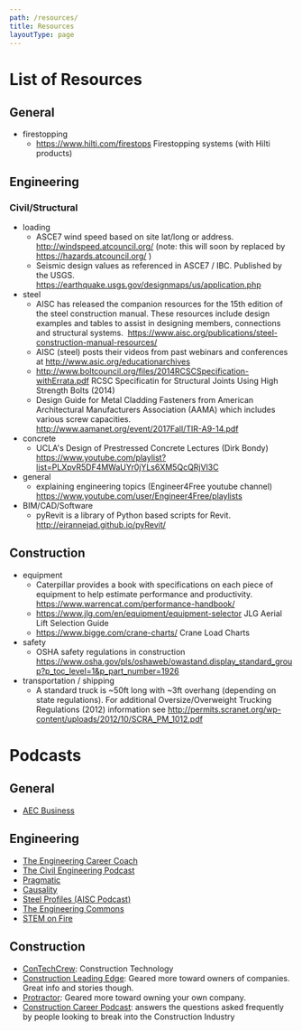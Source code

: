 ```yaml
---
path: /resources/
title: Resources
layoutType: page
---
```

# List of Resources

## General
- firestopping
  - https://www.hilti.com/firestops Firestopping systems (with Hilti products)


## Engineering
### Civil/Structural
- loading
  - ASCE7 wind speed based on site lat/long or address. http://windspeed.atcouncil.org/ (note: this will soon by replaced by https://hazards.atcouncil.org/ )
  - Seismic design values as referenced in ASCE7 / IBC. Published by the USGS. https://earthquake.usgs.gov/designmaps/us/application.php
- steel
  - AISC has released the companion resources for the 15th edition of the steel construction manual. These resources include design examples and tables to assist in designing members, connections and structural systems.  https://www.aisc.org/publications/steel-construction-manual-resources/
  - AISC (steel) posts their videos from past webinars and conferences at http://www.asic.org/educationarchives
  - http://www.boltcouncil.org/files/2014RCSCSpecification-withErrata.pdf RCSC Specificatin for Structural Joints Using High Strength Bolts (2014)
  - Design Guide for Metal Cladding Fasteners from American Architectural Manufacturers Association (AAMA) which includes various screw capacities. http://www.aamanet.org/event/2017Fall/TIR-A9-14.pdf
- concrete
  - UCLA's Design of Prestressed Concrete Lectures (Dirk Bondy) https://www.youtube.com/playlist?list=PLXpvR5DF4MWaUYr0jYLs6XM5QcQRjVl3C
- general
  - explaining engineering topics (Engineer4Free youtube channel)  https://www.youtube.com/user/Engineer4Free/playlists
- BIM/CAD/Software
  - pyRevit is a library of Python based scripts for Revit. http://eirannejad.github.io/pyRevit/

## Construction
 - equipment
   - Caterpillar provides a book with specifications on each piece of equipment to help estimate performance and productivity. https://www.warrencat.com/performance-handbook/
   - https://www.jlg.com/en/equipment/equipment-selector JLG Aerial Lift Selection Guide
   - https://www.bigge.com/crane-charts/ Crane Load Charts
 - safety
   - OSHA safety regulations in construction https://www.osha.gov/pls/oshaweb/owastand.display_standard_group?p_toc_level=1&p_part_number=1926
 - transportation / shipping
   - A standard truck is ~50ft long with ~3ft overhang (depending on state regulations). For additional Oversize/Overweight Trucking Regulations (2012) information see http://permits.scranet.org/wp-content/uploads/2012/10/SCRA_PM_1012.pdf

# Podcasts
## General
 - [AEC Business](https://aec-business.com/podcast-episodes/)

## Engineering
 - [The Engineering Career Coach](https://engineeringmanagementinstitute.org/podcasts/)
 - [The Civil Engineering Podcast](https://engineeringmanagementinstitute.org/podcasts/)
 - [Pragmatic](http://engineered.network/pragmatic)
 - [Causality](http://engineered.network/causality)
 - [Steel Profiles (AISC Podcast)](https://www.aisc.org/education/continuingeducation/podcasts/)
 - [The Engineering Commons](http://theengineeringcommons.com)
 - [STEM on Fire](https://stemonfire.com)

## Construction
 - [ConTechCrew](https://jbknowledge.com/category/podcasts): Construction Technology
 - [Construction Leading Edge](http://www.constructionleadingedge.com): Geared more toward owners of companies. Great info and stories though.
 - [Protractor](https://protractorpodcast.com): Geared more toward owning your own company.
 - [Construction Career Podcast](http://constructioncareerpodcast.com): answers the questions asked frequently by people looking to break into the Construction Industry
